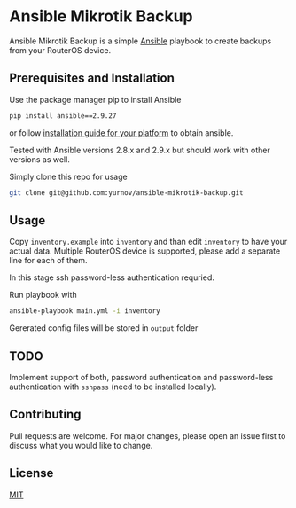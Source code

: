 # Ansible Mikrotik Backup

Ansible Mikrotik Backup is a simple [Ansible](https://docs.ansible.com/ansible/latest/index.html) playbook to create backups from your RouterOS device.

## Prerequisites and Installation

Use the package manager pip to install Ansible

```bash
pip install ansible==2.9.27
```

or follow [installation guide for your platform](https://docs.ansible.com/ansible/2.9/installation_guide/index.html) to obtain ansible. 

Tested with Ansible versions 2.8.x and 2.9.x but should work with other versions as well.

Simply clone this repo for usage

```bash
git clone git@github.com:yurnov/ansible-mikrotik-backup.git
```

## Usage

Copy `inventory.example` into `inventory` and than edit `inventory` to have your actual data. Multiple RouterOS device is supported, please add a separate line for each of them.

In this stage ssh password-less authentication requried.

Run playbook with 

```bash
ansible-playbook main.yml -i inventory
```

Gererated config files will be stored in `output` folder

## TODO

Implement support of both, password authentication and password-less authentication with `sshpass` (need to be installed locally).

## Contributing
Pull requests are welcome. For major changes, please open an issue first to discuss what you would like to change.

## License
[MIT](https://choosealicense.com/licenses/mit/)